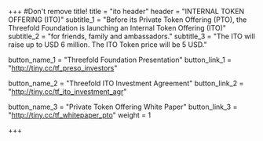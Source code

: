 +++
#Don't remove title!
title = "ito header"
header = "INTERNAL TOKEN OFFERING (ITO)"
subtitle_1 = "Before its Private Token Offering (PTO), the Threefold Foundation is launching an Internal Token Offering (ITO)"
subtitle_2 = "for friends, family and ambassadors."
subtitle_3 = "The ITO will raise up to USD 6 million. The ITO Token price will be 5 USD."

button_name_1 = "Threefold Foundation Presentation"
button_link_1 = "http://tiny.cc/tf_preso_investors"

button_name_2 = "Threefold ITO Investment Agreement"
button_link_2 = "http://tiny.cc/tf_ito_investment_agr"

button_name_3 = "Private Token Offering White Paper"
button_link_3 = "http://tiny.cc/tf_whitepaper_pto"
weight = 1

+++
